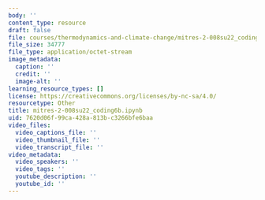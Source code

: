 ```yaml
---
body: ''
content_type: resource
draft: false
file: courses/thermodynamics-and-climate-change/mitres-2-008su22_coding6b.ipynb
file_size: 34777
file_type: application/octet-stream
image_metadata:
  caption: ''
  credit: ''
  image-alt: ''
learning_resource_types: []
license: https://creativecommons.org/licenses/by-nc-sa/4.0/
resourcetype: Other
title: mitres-2-008su22_coding6b.ipynb
uid: 7620d06f-99ca-428a-813b-c3266bfe6baa
video_files:
  video_captions_file: ''
  video_thumbnail_file: ''
  video_transcript_file: ''
video_metadata:
  video_speakers: ''
  video_tags: ''
  youtube_description: ''
  youtube_id: ''
---
```

